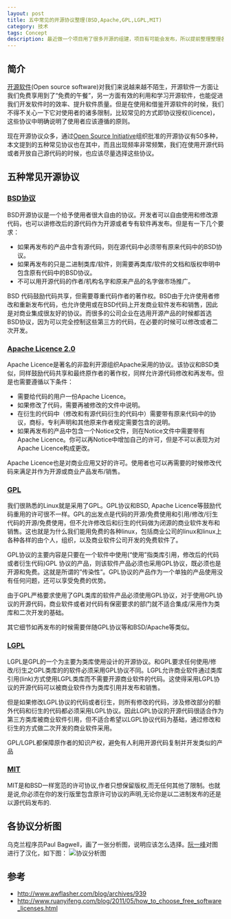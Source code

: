 ```yaml
---
layout: post
title: 五中常见的开源协议整理(BSD,Apache,GPL,LGPL,MIT)
category: 技术
tags: Concept
description: 最近做一个项目用了很多开源的组建，项目有可能会发布，所以提前整理整理各个开源协议，有助于项目发展
---
```


## 简介

[开源软件][0](Open source software)对我们来说越来越不陌生，开源软件一方面让我们免费享用到了“免费的午餐”，另一方面有效的利用和学习开源软件，也能促进我们开发软件时的效率、提升软件质量。但是在使用和借鉴开源软件的时候，我们不得不关心一下它对使用者的诸多限制，比较常见的方式即协议授权(licence)，这些协议中明确说明了使用者应该遵循的原则。

现在开源协议众多，通过[Open Source Initiative][1]组织批准的开源协议有50多种，本文提到的五种常见协议也在其中，而且出现频率非常频繁，我们在使用开源代码或者开放自己源代码的时候，也应该尽量选择这些协议。

## 五种常见开源协议

### [BSD协议][2]
BSD开源协议是一个给予使用者很大自由的协议。开发者可以自由使用和修改源代码，也可以讲修改后的源代码作为开源或者专有软件再发布。但是有一下几个要求：

- 如果再发布的产品中含有源代码，则在源代码中必须带有原来代码中的BSD协议。
- 如果再发布的只是二进制类库/软件，则需要再类库/软件的文档和版权申明中包含原有代码中的BSD协议。
- 不可以用开源代码的作者/机构名字和原来产品的名字做市场推广。

BSD 代码鼓励代码共享，但需要尊重代码作者的著作权。BSD由于允许使用者修改和重新发布代码，也允许使用或在BSD代码上开发商业软件发布和销售，因此是对商业集成很友好的协议。而很多的公司企业在选用开源产品的时候都首选BSD协议，因为可以完全控制这些第三方的代码，在必要的时候可以修改或者二次开发。

### [Apache Licence 2.0][3]
Apache Licence是著名的非盈利开源组织Apache采用的协议。该协议和BSD类似，同样鼓励代码共享和最终原作者的著作权，同样允许源代码修改和再发布。但是也需要遵循以下条件：

- 需要给代码的用户一份Apache Licence。
- 如果修改了代码，需要再被修改的文件中说明。
- 在衍生的代码中（修改和有源代码衍生的代码中）需要带有原来代码中的协议，商标，专利声明和其他原来作者规定需要包含的说明。
- 如果再发布的产品中包含一个Notice文件，则在Notice文件中需要带有Apache Licence。你可以再Notice中增加自己的许可，但是不可以表现为对Apache Licence构成更改。

Apache Licence也是对商业应用又好的许可。使用者也可以再需要的时候修改代码来满足并作为开源或商业产品发布/销售。

### [GPL][4]
我们很熟悉的Linux就是采用了GPL。GPL协议和BSD, Apache Licence等鼓励代码重用的许可很不一样。GPL的出发点是代码的开源/免费使用和引用/修改/衍生代码的开源/免费使用，但不允许修改后和衍生的代码做为闭源的商业软件发布和销售。这也就是为什么我们能用免费的各种linux，包括商业公司的linux和linux上各种各样的由个人，组织，以及商业软件公司开发的免费软件了。

GPL协议的主要内容是只要在一个软件中使用(“使用”指类库引用，修改后的代码或者衍生代码)GPL 协议的产品，则该软件产品必须也采用GPL协议，既必须也是开源和免费。这就是所谓的”传染性”。GPL协议的产品作为一个单独的产品使用没有任何问题，还可以享受免费的优势。

由于GPL严格要求使用了GPL类库的软件产品必须使用GPL协议，对于使用GPL协议的开源代码，商业软件或者对代码有保密要求的部门就不适合集成/采用作为类库和二次开发的基础。

其它细节如再发布的时候需要伴随GPL协议等和BSD/Apache等类似。

### [LGPL][5]
LGPL是GPL的一个为主要为类库使用设计的开源协议。和GPL要求任何使用/修改/衍生之GPL类库的的软件必须采用GPL协议不同。LGPL允许商业软件通过类库引用(link)方式使用LGPL类库而不需要开源商业软件的代码。这使得采用LGPL协议的开源代码可以被商业软件作为类库引用并发布和销售。

但是如果修改LGPL协议的代码或者衍生，则所有修改的代码，涉及修改部分的额外代码和衍生的代码都必须采用LGPL协议。因此LGPL协议的开源代码很适合作为第三方类库被商业软件引用，但不适合希望以LGPL协议代码为基础，通过修改和衍生的方式做二次开发的商业软件采用。

GPL/LGPL都保障原作者的知识产权，避免有人利用开源代码复制并开发类似的产品

### [MIT][6]
MIT是和BSD一样宽范的许可协议,作者只想保留版权,而无任何其他了限制。也就是说,你必须在你的发行版里包含原许可协议的声明,无论你是以二进制发布的还是以源代码发布的.

## 各协议分析图
乌克兰程序员Paul Bagwell，画了一张分析图，说明应该怎么选择。[阮一峰][7]对图进行了汉化，如下图：
![协议分析图][8]

## 参考
- <http://www.awflasher.com/blog/archives/939>
- <http://www.ruanyifeng.com/blog/2011/05/how_to_choose_free_software_licenses.html>

[0]: https://zh.wikipedia.org/wiki/%E5%BC%80%E6%BA%90%E8%BD%AF%E4%BB%B6
[1]: http://opensource.org/licenses/category
[2]: http://zh.wikipedia.org/wiki/BSD%E8%AE%B8%E5%8F%AF%E8%AF%81
[3]: http://www.apache.org/licenses/LICENSE-2.0
[4]: http://en.wikipedia.org/wiki/GNU_General_Public_License
[5]: http://www.gnu.org/copyleft/lesser.html
[6]: http://opensource.org/licenses/mit-license.php
[7]: http://www.ruanyifeng.com
[8]: http://7u2ho6.com1.z0.glb.clouddn.com/tech-licence-different.png
